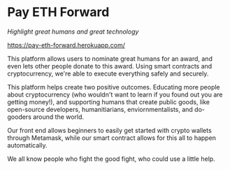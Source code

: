 # Pay ETH Forward

_Highlight great humans and great technology_

https://pay-eth-forward.herokuapp.com/

This platform allows users to nominate great humans for an award, and even lets other people donate to this award.
Using smart contracts and cryptocurrency, we're able to execute everything safely and securely.

This platform helps create two positive outcomes. Educating more people about cryptocurrency (who wouldn't want to learn
if you found out you are getting money!), and supporting humans that create public goods, like open-source developers,
humanitiarians, enviornmentalists, and do-gooders around the world.

Our front end allows beginners to easily get started with crypto wallets through Metamask, while our
smart contract allows for this all to happen automatically.

We all know people who fight the good fight, who could use a little help.
